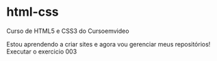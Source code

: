 # html-css
 Curso de HTML5 e CSS3 do Cursoemvideo

Estou aprendendo a criar sites e agora vou gerenciar meus repositórios!
<a herf="https://flaviodevaugusto11.github.io/html-css/exercicios/exe003/index.html">Executar o exercicio 003</a>